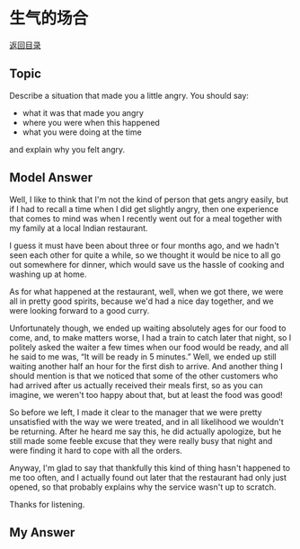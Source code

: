 # 生气的场合
[返回目录](README.md)
## Topic
Describe a situation that made you a little angry. You should say:

- what it was that made you angry
- where you were when this happened
- what you were doing at the time 

and explain why you felt angry.
## Model Answer

Well, I like to think that I'm not the kind of person that gets angry easily, but if I had to recall a time when I did get slightly angry, then one experience that comes to mind was when I recently went out for a meal together with my family at a local Indian restaurant.

I guess it must have been about three or four months ago, and we hadn't seen each other for quite a while, so we thought it would be nice to all go out somewhere for dinner, which would save us the hassle of cooking and washing up at home.

As for what happened at the restaurant, well, when we got there, we were all in pretty good spirits, because we'd had a nice day together, and we were looking forward to a good curry.

Unfortunately though, we ended up waiting absolutely ages for our food to come, and, to make matters worse, I had a train to catch later that night, so I politely asked the waiter a few times when our food would be ready, and all he said to me was, “It will be ready in 5 minutes.” Well, we ended up still waiting another half an hour for the first dish to arrive. And another thing I should mention is that we noticed that some of the other customers who had arrived after us actually received their meals first, so as you can imagine, we weren't too happy about that, but at least the food was good!

So before we left, I made it clear to the manager that we were pretty unsatisfied with the way we were treated, and in all likelihood we wouldn't be returning. After he heard me say this, he did actually apologize, but he still made some feeble excuse that they were really busy that night and were finding it hard to cope with all the orders.

Anyway, I'm glad to say that thankfully this kind of thing hasn't happened to me too often, and I actually found out later that the restaurant had only just opened, so that probably explains why the service wasn't up to scratch.

Thanks for listening.
## My Answer

